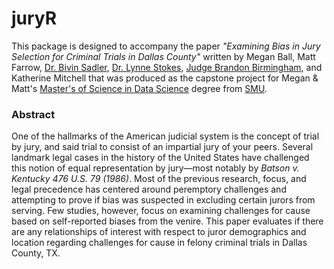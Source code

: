 # juryR

This package is designed to accompany the paper *"Examining Bias in Jury Selection for Criminal Trials in Dallas County"* written by Megan Ball, Matt Farrow, [Dr. Bivin Sadler](https://datascience.smu.edu/about/leadership-and-faculty/bivin-sadler/), [Dr. Lynne Stokes](https://www.smu.edu/News/Experts/Lynne-Stokes), [Judge Brandon Birmingham](https://judgebirmingham.com), and Katherine Mitchell that was produced as the capstone project for Megan & Matt's [Master's of Science in Data Science](https://datascience.smu.edu) degree from [SMU](https://smu.edu).

### Abstract

One of the hallmarks of the American judicial system is the concept of trial by jury, and said trial to consist of an impartial jury of your peers. Several landmark legal cases in the history of the United States have challenged this notion of equal representation by jury—most notably by *Batson v. Kentucky 476 U.S. 79 (1986)*. Most of the previous research, focus, and legal precedence has centered around peremptory challenges and attempting to prove if bias was suspected in excluding certain jurors from serving. Few studies, however, focus on examining challenges for cause based on self-reported biases from the venire. This paper evaluates if there are any relationships of interest with respect to juror demographics and location regarding challenges for cause in felony criminal trials in Dallas County, TX.

